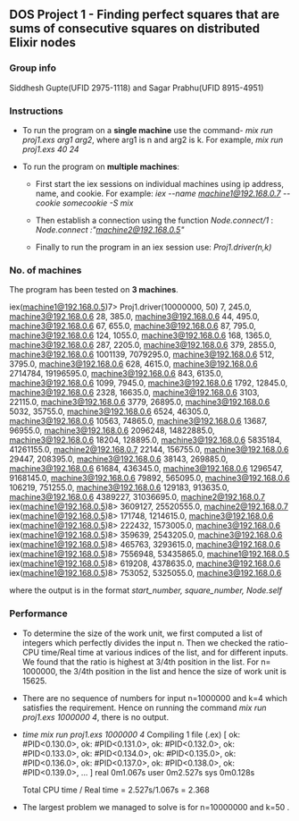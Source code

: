 ## DOS Project 1 - Finding perfect squares that are sums of consecutive squares on distributed Elixir nodes

### Group info
  Siddhesh Gupte(UFID 2975-1118) and Sagar Prabhu(UFID 8915-4951)

### Instructions

  * To run the program on a **single machine** use the command- *mix run proj1.exs arg1 arg2*, where arg1 is n and arg2 is k.
  For example, *mix run proj1.exs 40 24*

  * To run the program on **multiple machines**: 
    * First start the iex sessions on individual machines using ip address, name, and cookie. For example: *iex --name machine1@192.168.0.7 --cookie somecookie  -S mix*
      
    * Then establish a connection using the function *Node.connect/1* : *Node.connect :"machine2@192.168.0.5"* 
      
    * Finally to run the program in an iex session use: *Proj1.driver(n,k)*

### No. of machines
  The program has been tested on **3 machines**. 


iex(machine1@192.168.0.5)7> Proj1.driver(10000000, 50)
7, 245.0, machine3@192.168.0.6
28, 385.0, machine3@192.168.0.6
44, 495.0, machine3@192.168.0.6
67, 655.0, machine3@192.168.0.6
87, 795.0, machine3@192.168.0.6
124, 1055.0, machine3@192.168.0.6
168, 1365.0, machine3@192.168.0.6
287, 2205.0, machine3@192.168.0.6
379, 2855.0, machine3@192.168.0.6
1001139, 7079295.0, machine3@192.168.0.6
512, 3795.0, machine3@192.168.0.6
628, 4615.0, machine3@192.168.0.6
2714784, 19196595.0, machine3@192.168.0.6
843, 6135.0, machine3@192.168.0.6
1099, 7945.0, machine3@192.168.0.6
1792, 12845.0, machine3@192.168.0.6
2328, 16635.0, machine3@192.168.0.6
3103, 22115.0, machine3@192.168.0.6
3779, 26895.0, machine3@192.168.0.6
5032, 35755.0, machine3@192.168.0.6
6524, 46305.0, machine3@192.168.0.6
10563, 74865.0, machine3@192.168.0.6
13687, 96955.0, machine3@192.168.0.6
2096248, 14822885.0, machine3@192.168.0.6
18204, 128895.0, machine3@192.168.0.6
5835184, 41261155.0, machine2@192.168.0.7
22144, 156755.0, machine3@192.168.0.6
29447, 208395.0, machine3@192.168.0.6
38143, 269885.0, machine3@192.168.0.6
61684, 436345.0, machine3@192.168.0.6
1296547, 9168145.0, machine3@192.168.0.6
79892, 565095.0, machine3@192.168.0.6
106219, 751255.0, machine3@192.168.0.6
129183, 913635.0, machine3@192.168.0.6
4389227, 31036695.0, machine2@192.168.0.7
iex(machine1@192.168.0.5)8> 3609127, 25520555.0, machine2@192.168.0.7
iex(machine1@192.168.0.5)8> 171748, 1214615.0, machine3@192.168.0.6
iex(machine1@192.168.0.5)8> 222432, 1573005.0, machine3@192.168.0.6
iex(machine1@192.168.0.5)8> 359639, 2543205.0, machine3@192.168.0.6
iex(machine1@192.168.0.5)8> 465763, 3293615.0, machine3@192.168.0.6
iex(machine1@192.168.0.5)8> 7556948, 53435865.0, machine1@192.168.0.5
iex(machine1@192.168.0.5)8> 619208, 4378635.0, machine3@192.168.0.6
iex(machine1@192.168.0.5)8> 753052, 5325055.0, machine3@192.168.0.6

where the output is in the format *start_number, square_number, Node.self*
### Performance
  * To determine the size of the work unit, we first computed a list of integers which perfectly divides the input n. Then we checked the ratio-CPU time/Real time at various indices of the list, and for different inputs. We found that the ratio is highest at 3/4th position in the list. For n= 1000000, the 3/4th position in the list and hence the size of work unit is 15625. 

  * There are no sequence of numbers for input n=1000000 and k=4 which satisfies the requirement. Hence on running the command *mix run proj1.exs 1000000 4*, there is no output.

  * *time mix run proj1.exs 1000000 4*
    Compiling 1 file (.ex)
    [
      ok: #PID<0.130.0>,
      ok: #PID<0.131.0>,
      ok: #PID<0.132.0>,
      ok: #PID<0.133.0>,
      ok: #PID<0.134.0>,
      ok: #PID<0.135.0>,
      ok: #PID<0.136.0>,
      ok: #PID<0.137.0>,
      ok: #PID<0.138.0>,
      ok: #PID<0.139.0>,
      ...
    ]
    real    0m1.067s
    user    0m2.527s
    sys     0m0.128s

    Total CPU time / Real time = 2.527s/1.067s = 2.368

  * The largest problem we managed to solve is for n=10000000 and k=50 .  
